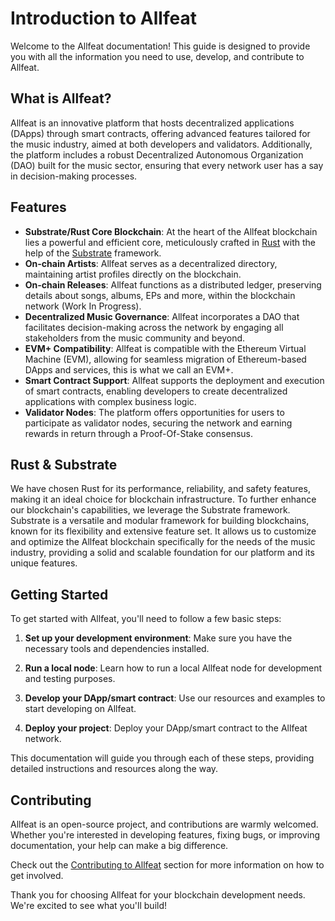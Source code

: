 # Introduction to Allfeat

Welcome to the Allfeat documentation! This guide is designed to provide you with all the information you need to use, develop, and contribute to Allfeat. 

## What is Allfeat?

Allfeat is an innovative platform that hosts decentralized applications (DApps) through smart contracts, offering advanced features tailored for the music industry, aimed at both developers and validators. 
Additionally, the platform includes a robust Decentralized Autonomous Organization (DAO) built for the music sector, ensuring that every network user has a say in decision-making processes.

## Features

- **Substrate/Rust Core Blockchain**: At the heart of the Allfeat blockchain lies a powerful and efficient core, meticulously crafted in [Rust](https://www.rust-lang.org/) with the help of the [Substrate](https://substrate.dev) framework.
- **On-chain Artists**: Allfeat serves as a decentralized directory, maintaining artist profiles directly on the blockchain.
- **On-chain Releases**: Allfeat functions as a distributed ledger, preserving details about songs, albums, EPs and more, within the blockchain network (Work In Progress).
- **Decentralized Music Governance**: Allfeat incorporates a DAO that facilitates decision-making across the network by engaging all stakeholders from the music community and beyond.
- **EVM+ Compatibility**: Allfeat is compatible with the Ethereum Virtual Machine (EVM), allowing for seamless migration of Ethereum-based DApps and services, this is what we call an EVM+.
- **Smart Contract Support**: Allfeat supports the deployment and execution of smart contracts, enabling developers to create decentralized applications with complex business logic.
- **Validator Nodes**: The platform offers opportunities for users to participate as validator nodes, securing the network and earning rewards in return through a Proof-Of-Stake consensus.

## Rust & Substrate

We have chosen Rust for its performance, reliability, and safety features, making it an ideal choice for blockchain infrastructure.
To further enhance our blockchain's capabilities, we leverage the Substrate framework. Substrate is a versatile and modular framework for building blockchains, known for its flexibility and extensive feature set. 
It allows us to customize and optimize the Allfeat blockchain specifically for the needs of the music industry, providing a solid and scalable foundation for our platform and its unique features.

## Getting Started

To get started with Allfeat, you'll need to follow a few basic steps:

1. **Set up your development environment**: Make sure you have the necessary tools and dependencies installed.

2. **Run a local node**: Learn how to run a local Allfeat node for development and testing purposes.

3. **Develop your DApp/smart contract**: Use our resources and examples to start developing on Allfeat.

4. **Deploy your project**: Deploy your DApp/smart contract to the Allfeat network.

This documentation will guide you through each of these steps, providing detailed instructions and resources along the way.

## Contributing

Allfeat is an open-source project, and contributions are warmly welcomed. Whether you're interested in developing features, fixing bugs, or improving documentation, your help can make a big difference.

Check out the [Contributing to Allfeat](contributing.md) section for more information on how to get involved.

Thank you for choosing Allfeat for your blockchain development needs. We're excited to see what you'll build!

